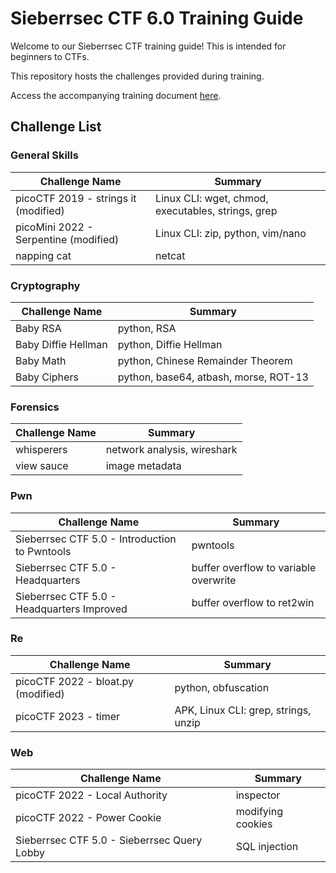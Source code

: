 # Sieberrsec CTF 6.0 Training Guide

Welcome to our Sieberrsec CTF training guide! This is intended for beginners to CTFs.

This repository hosts the challenges provided during training.

Access the accompanying training document [here](https://docs.google.com/document/d/1XOK_5Y6UB_qDsWUamHrE7bXUem8MfA1Oh0bdf0S7SI4/edit?usp=sharing).

## Challenge List

### General Skills

| Challenge Name | Summary |
| --- | --- |
| picoCTF 2019 - strings it (modified) | Linux CLI: wget, chmod, executables, strings, grep |
| picoMini 2022 - Serpentine (modified) | Linux CLI: zip, python, vim/nano |
| napping cat | netcat |

### Cryptography

| Challenge Name | Summary |
| --- | --- |
| Baby RSA | python, RSA |
| Baby Diffie Hellman | python, Diffie Hellman |
| Baby Math | python, Chinese Remainder Theorem |
| Baby Ciphers | python, base64, atbash, morse, ROT-13 |

### Forensics

| Challenge Name | Summary |
| --- | --- |
| whisperers | network analysis, wireshark |
| view sauce | image metadata |

### Pwn

| Challenge Name | Summary |
| --- | --- |
| Sieberrsec CTF 5.0 - Introduction to Pwntools | pwntools |
| Sieberrsec CTF 5.0 - Headquarters | buffer overflow to variable overwrite |
| Sieberrsec CTF 5.0 - Headquarters Improved | buffer overflow to ret2win |

### Re

| Challenge Name | Summary |
| --- | --- |
| picoCTF 2022 - bloat.py (modified) | python, obfuscation|
| picoCTF 2023 - timer | APK, Linux CLI: grep, strings, unzip |

### Web

| Challenge Name | Summary |
| --- | --- |
| picoCTF 2022 - Local Authority | inspector |
| picoCTF 2022 - Power Cookie | modifying cookies |
| Sieberrsec CTF 5.0 - Sieberrsec Query Lobby | SQL injection |
